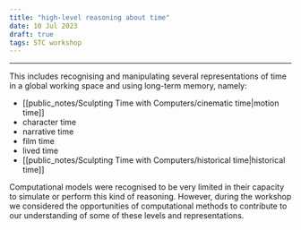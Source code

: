 ```yaml
---
title: "high-level reasoning about time"
date: 10 Jul 2023
draft: true
tags: STC workshop
---
```

---

This includes recognising and manipulating several representations of time in a global working space and using long-term memory, namely: 

- [[public_notes/Sculpting Time with Computers/cinematic time|motion time]]
- character time 
- narrative time
- film time
- lived time 
- [[public_notes/Sculpting Time with Computers/historical time|historical time]]

Computational models were recognised to be very limited in their capacity to simulate or perform this kind of reasoning. However, during the workshop we considered the opportunities of computational methods to contribute to our understanding of some of these levels and representations.